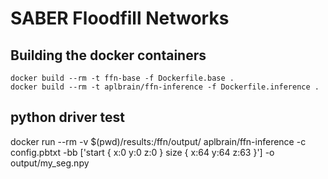 # SABER Floodfill Networks

## Building the docker containers

```shell
docker build --rm -t ffn-base -f Dockerfile.base .
docker build --rm -t aplbrain/ffn-inference -f Dockerfile.inference .
```

## python driver test
docker run --rm -v $(pwd)/results:/ffn/output/ aplbrain/ffn-inference -c config.pbtxt -bb ['start { x:0 y:0 z:0 } size { x:64 y:64 z:63 }'] -o output/my_seg.npy
